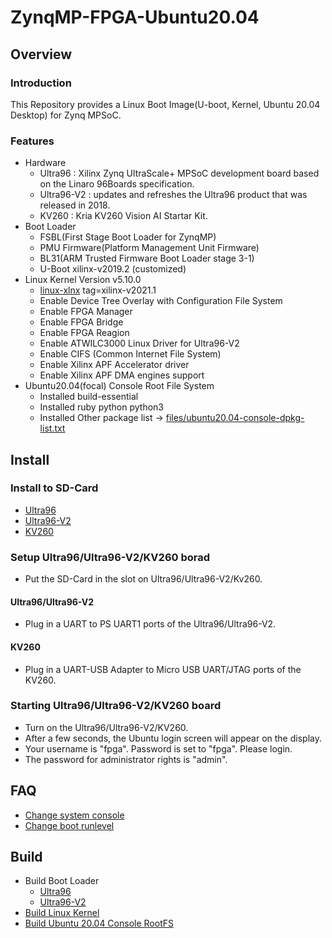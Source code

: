 ZynqMP-FPGA-Ubuntu20.04
====================================================================================

Overview
------------------------------------------------------------------------------------

### Introduction

This Repository provides a Linux Boot Image(U-boot, Kernel, Ubuntu 20.04 Desktop) for Zynq MPSoC.

### Features

* Hardware
  + Ultra96    : Xilinx Zynq UltraScale+ MPSoC development board based on the Linaro 96Boards specification. 
  + Ultra96-V2 : updates and refreshes the Ultra96 product that was released in 2018.
  + KV260      : Kria KV260 Vision AI Startar Kit.
* Boot Loader
  + FSBL(First Stage Boot Loader for ZynqMP)
  + PMU Firmware(Platform Management Unit Firmware)
  + BL31(ARM Trusted Firmware Boot Loader stage 3-1)
  + U-Boot xilinx-v2019.2 (customized)
* Linux Kernel Version v5.10.0
  + [linux-xlnx](https://github.com/Xilinx/linux-xlnx) tag=xilinx-v2021.1
  + Enable Device Tree Overlay with Configuration File System
  + Enable FPGA Manager
  + Enable FPGA Bridge
  + Enable FPGA Reagion
  + Enable ATWILC3000 Linux Driver for Ultra96-V2
  + Enable CIFS (Common Internet File System)
  + Enable Xilinx APF Accelerator driver
  + Enable Xilinx APF DMA engines support
* Ubuntu20.04(focal) Console Root File System
  + Installed build-essential
  + Installed ruby python python3
  + Installed Other package list -> [files/ubuntu20.04-console-dpkg-list.txt](files/ubuntu20.04-console-dpkg-list.txt)

Install
------------------------------------------------------------------------------------

### Install to SD-Card

* [Ultra96](doc/install/ultra96-console.md)
* [Ultra96-V2](doc/install/ultra96v2-console.md)
* [KV260](doc/install/kv260-console.md)

### Setup Ultra96/Ultra96-V2/KV260 borad

* Put the SD-Card in the slot on Ultra96/Ultra96-V2/Kv260.

#### Ultra96/Ultra96-V2

* Plug in a UART to PS UART1 ports of the Ultra96/Ultra96-V2.

#### KV260

* Plug in a UART-USB Adapter to Micro USB UART/JTAG ports of the KV260.

### Starting Ultra96/Ultra96-V2/KV260 board

* Turn on the Ultra96/Ultra96-V2/KV260.
* After a few seconds, the Ubuntu login screen will appear on the display.
* Your username is "fpga". Password is set to "fpga". Please login.
* The password for administrator rights is "admin".

FAQ
------------------------------------------------------------------------------------

* [Change system console](doc/faq/change_system_console.md)
* [Change boot runlevel](doc/faq/change_boot_runlevel.md)

Build 
------------------------------------------------------------------------------------

* Build Boot Loader
  + [Ultra96](doc/build/ultra96-boot.md)
  + [Ultra96-V2](doc/build/ultra96v2-boot.md)
* [Build Linux Kernel](doc/build/linux-kernel.md)
* [Build Ubuntu 20.04 Console RootFS](doc/build/ubuntu20.04-console.md)
